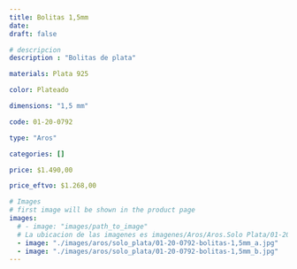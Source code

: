 ```yaml
---
title: Bolitas 1,5mm
date: 
draft: false

# descripcion
description : "Bolitas de plata"

materials: Plata 925

color: Plateado

dimensions: "1,5 mm"

code: 01-20-0792

type: "Aros"

categories: []

price: $1.490,00

price_eftvo: $1.268,00

# Images
# first image will be shown in the product page
images:
  # - image: "images/path_to_image"
  # La ubicacion de las imagenes es imagenes/Aros/Aros.Solo Plata/01-20-0792-bolitas-1,5mm
  - image: "./images/aros/solo_plata/01-20-0792-bolitas-1,5mm_a.jpg"
  - image: "./images/aros/solo_plata/01-20-0792-bolitas-1,5mm_b.jpg"
---
```

